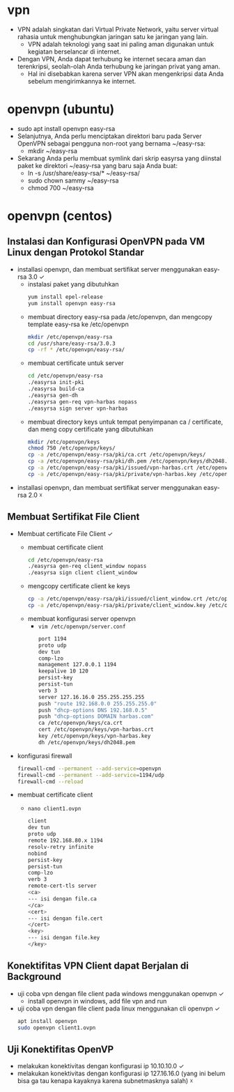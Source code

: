 # vpn
- VPN adalah singkatan dari Virtual Private Network, yaitu server virtual rahasia untuk menghubungkan jaringan satu ke jaringan yang lain. 
  - VPN adalah teknologi yang saat ini paling aman digunakan untuk kegiatan berselancar di internet.
- Dengan VPN, Anda dapat terhubung ke internet secara aman dan terenkripsi, seolah-olah Anda terhubung ke jaringan privat yang aman. 
  - Hal ini disebabkan karena server VPN akan mengenkripsi data Anda sebelum mengirimkannya ke internet.

# openvpn (ubuntu)
- sudo apt install openvpn easy-rsa
- Selanjutnya, Anda perlu menciptakan direktori baru pada Server OpenVPN sebagai pengguna non-root yang bernama ~/easy-rsa:
  - mkdir ~/easy-rsa
- Sekarang Anda perlu membuat symlink dari skrip easyrsa yang diinstal paket ke direktori ~/easy-rsa yang baru saja Anda buat:
  - ln -s /usr/share/easy-rsa/* ~/easy-rsa/
  - sudo chown sammy ~/easy-rsa
  - chmod 700 ~/easy-rsa

# openvpn (centos)
## Instalasi dan Konfigurasi OpenVPN pada VM Linux dengan Protokol Standar
- installasi openvpn, dan membuat sertifikat server menggunakan easy-rsa 3.0 ✓
  - instalasi paket yang dibutuhkan
    ```bash
    yum install epel-release
    yum install openvpn easy-rsa
    ```
  - membuat directory easy-rsa pada /etc/openvpn, dan mengcopy template easy-rsa ke /etc/openvpn
    ```bash
    mkdir /etc/openvpn/easy-rsa
    cd /usr/share/easy-rsa/3.0.3
    cp -rf * /etc/openvpn/easy-rsa/
    ```
  - membuat certificate untuk server
    ```bash
    cd /etc/openvpn/easy-rsa
    ./easyrsa init-pki
    ./easyrsa build-ca
    ./easyrsa gen-dh
    ./easyrsa gen-req vpn-harbas nopass
    ./easyrsa sign server vpn-harbas
    ```
  - membuat directory keys untuk tempat penyimpanan ca / certificate, dan meng copy certificate yang dibutuhkan
    ```bash
    mkdir /etc/openvpn/keys
    chmod 750 /etc/openvpn/keys/
    cp -a /etc/openvpn/easy-rsa/pki/ca.crt /etc/openvpn/keys/
    cp -a /etc/openvpn/easy-rsa/pki/dh.pem /etc/openvpn/keys/dh2048.pem
    cp -a /etc/openvpn/easy-rsa/pki/issued/vpn-harbas.crt /etc/openvpn/keys/
    cp -a /etc/openvpn/easy-rsa/pki/private/vpn-harbas.key /etc/openvpn/keys/
    ```
- installasi openvpn, dan membuat sertifikat server menggunakan easy-rsa 2.0 ☓

## Membuat Sertifikat File Client
- Membuat certificate File Client ✓
  - membuat certificate client
    ```bash
    cd /etc/openvpn/easy-rsa
    ./easyrsa gen-req client_window nopass
    ./easyrsa sign client client_window
    ```
  - mengcopy certificate client ke keys
    ```bash
    cp -a /etc/openvpn/easy-rsa/pki/issued/client_window.crt /etc/openvpn/client/
    cp -a /etc/openvpn/easy-rsa/pki/private/client_window.key /etc/openvpn/client/
    ```
  - membuat konfigurasi server openvpn
    - ```vim /etc/openvpn/server.conf```
      ```bash
      port 1194
      proto udp
      dev tun
      comp-lzo
      management 127.0.0.1 1194
      keepalive 10 120
      persist-key
      persist-tun
      verb 3
      server 127.16.16.0 255.255.255.255
      push "route 192.168.0.0 255.255.255.0"
      push "dhcp-options DNS 192.168.0.5"
      push "dhcp-options DOMAIN harbas.com"
      ca /etc/openvpn/keys/ca.crt
      cert /etc/openvpn/keys/vpn-harbas.crt
      key /etc/openvpn/keys/vpn-harbas.key
      dh /etc/openvpn/keys/dh2048.pem
      ```

- konfigurasi firewall
  ```bash
  firewall-cmd --permanent --add-service=openvpn
  firewall-cmd --permanent --add-service=1194/udp
  firewall-cmd --reload
  ```

- membuat certificate client
  - ```nano client1.ovpn```
    ```bash
    client
    dev tun
    proto udp
    remote 192.168.80.x 1194
    resolv-retry infinite
    nobind
    persist-key
    persist-tun
    comp-lzo
    verb 3
    remote-cert-tls server
    <ca>
    --- isi dengan file.ca
    </ca>
    <cert>
    --- isi dengan file.cert
    </cert>
    <key>
    --- isi dengan file.key
    </key>
    ```


## Konektifitas VPN Client dapat Berjalan di Background
- uji coba vpn dengan file client pada windows menggunakan openvpn ✓
  - install openvpn in windows, add file vpn and run
- uji coba vpn dengan file client pada linux menggunakan cli openvpn ✓
  ```bash
  apt install openvpn
  sudo openvpn client1.ovpn
  ```

## Uji Konektifitas OpenVP
- melakukan konektivitas dengan konfigurasi ip 10.10.10.0 ✓
- melakukan konektivitas dengan konfigurasi ip 127.16.16.0 (yang ini belum bisa ga tau kenapa kayaknya karena subnetmasknya salah) ☓